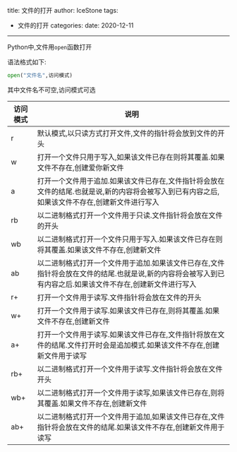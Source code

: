 title: 文件的打开
author: IceStone 
tags: 
  - 文件的打开
categories: 
date: 2020-12-11
---
Python中,文件用`open`函数打开

语法格式如下:
```python
open("文件名",访问模式)
```

其中文件名不可空,访问模式可选

| 访问模式 | 说明 |
| ------- | ---|
| r | 默认模式,以只读方式打开文件,文件的指针将会放到文件的开头 |
| w | 打开一个文件只用于写入,如果该文件已存在则将其覆盖.如果文件不存在,创建爱你新文件 |
| a | 打开一个文件用于追加.如果该文件已存在,文件指针将会放在文件的结尾.也就是说,新的内容将会被写入到已有内容之后,如果该文件不存在,创建新文件进行写入 |
| rb | 以二进制格式打开一个文件用于只读.文件指针将会放在文件的开头 |
| wb | 以二进制格式打开一个文件只用于写入.如果该文件已存在则将其覆盖.如果该文件不存在,创建新文件 |
| ab | 以二进制格式打开一个文件用于追加.如果该文件已存在,文件指针将会放在文件的结尾.也就是说,新的内容将会被写入到已有内容之后.如果该文件不存在,创建新文件进行写入 |
| r+ | 打开一个文件用于读写.文件指针将会放在文件的开头 |
| w+ | 打开一个文件用于读写.如果该文件已存在,则将其覆盖.如果文件不存在,创建新文件 |
| a+ | 打开一个文件用于读写.如果该文件已存在,文件指针将放在文件的结尾.文件打开时会是追加模式.如果该文件不存在,创建新文件用于读写 |
| rb+ | 以二进制格式打开一个文件用于读写.文件指针将会放在文件开头 |
| wb+ | 以二进制格式打开一个文件用于读写,如果该文件已存在,则将其覆盖.如果文件不存在,创建新文件 |
| ab+ | 以二进制格式打开一个文件用于追加,如果该文件已存在,文件指针将会放在文件的结尾.如果该文件不存在,创建新文件用于读写 |



